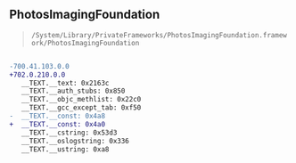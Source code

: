 ## PhotosImagingFoundation

> `/System/Library/PrivateFrameworks/PhotosImagingFoundation.framework/PhotosImagingFoundation`

```diff

-700.41.103.0.0
+702.0.210.0.0
   __TEXT.__text: 0x2163c
   __TEXT.__auth_stubs: 0x850
   __TEXT.__objc_methlist: 0x22c0
   __TEXT.__gcc_except_tab: 0xf50
-  __TEXT.__const: 0x4a8
+  __TEXT.__const: 0x4a0
   __TEXT.__cstring: 0x53d3
   __TEXT.__oslogstring: 0x336
   __TEXT.__ustring: 0xa8

```
